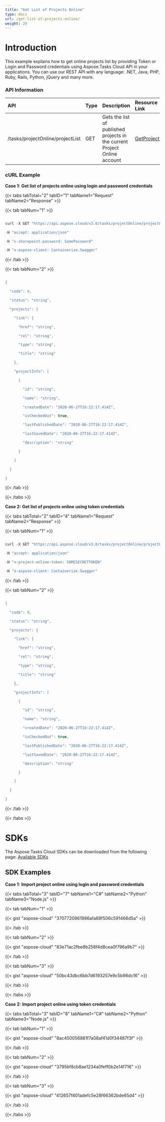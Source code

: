 ```yaml
---
title: "Get List of Projects Online"
type: docs
url: /get-list-of-projects-online/
weight: 20
---
```


# **Introduction**
This example explains how to get online projects list by providing Token or Login and Password credentials using Aspose.Tasks Cloud API in your applications. You can use our REST API with any language: .NET, Java, PHP, Ruby, Rails, Python, jQuery and many more.
### **API Information**

|**API**|**Type**|**Description**|**Resource Link**|
| :- | :- | :- | :- |
|/tasks/projectOnline/projectList|GET|Gets the list of published projects in the current Project Online account|[GetProjectList](https://apireference.aspose.cloud/tasks/#/TasksProjectOnline/GetProjectList)|
### **cURL Example**
**Case 1:** **Get list of projects online using login and password credentials**

{{< tabs tabTotal="2" tabID="1" tabName1="Request" tabName2="Response" >}}

{{< tab tabNum="1" >}}

```java

curl -X GET "https://api.aspose.cloud/v3.0/tasks/projectOnline/projectList?siteUrl=http%3A%2F%2Fproject\_server\_instance.local%2Fsites%2Fpwa&userName=SomeLogin" 

-H "accept: application/json" 

-H "x-sharepoint-password: SomePassword" 

-H "x-aspose-client: Containerize.Swagger"

```

{{< /tab >}}

{{< tab tabNum="2" >}}

```java

{

  "code": 0,

  "status": "string",

  "projects": {

    "link": {

      "href": "string",

      "rel": "string",

      "type": "string",

      "title": "string"

    },

    "projectInfo": [

      {

        "id": "string",

        "name": "string",

        "createdDate": "2020-06-27T16:22:17.414Z",

        "isCheckedOut": true,

        "lastPublishedDate": "2020-06-27T16:22:17.414Z",

        "lastSavedDate": "2020-06-27T16:22:17.414Z",

        "description": "string"

      }

    ]

  }

}

```

{{< /tab >}}

{{< /tabs >}}

**Case 2:** **Get list of projects online using token credentials**

{{< tabs tabTotal="2" tabID="4" tabName1="Request" tabName2="Response" >}}

{{< tab tabNum="1" >}}

```java

curl -X GET "https://api.aspose.cloud/v3.0/tasks/projectOnline/projectList?siteUrl=http%3A%2F%2Fproject\_server\_instance.local%2Fsites%2Fpwa" 

-H "accept: application/json" 

-H "x-project-online-token: SOMESECRETTOKEN" 

-H "x-aspose-client: Containerize.Swagger"

```

{{< /tab >}}

{{< tab tabNum="2" >}}

```java

{

  "code": 0,

  "status": "string",

  "projects": {

    "link": {

      "href": "string",

      "rel": "string",

      "type": "string",

      "title": "string"

    },

    "projectInfo": [

      {

        "id": "string",

        "name": "string",

        "createdDate": "2020-06-27T16:22:17.414Z",

        "isCheckedOut": true,

        "lastPublishedDate": "2020-06-27T16:22:17.414Z",

        "lastSavedDate": "2020-06-27T16:22:17.414Z",

        "description": "string"

      }

    ]

  }

}

```

{{< /tab >}}

{{< /tabs >}}
# **SDKs**
The Aspose.Tasks Cloud SDKs can be downloaded from the following page: [Available SDKs](/available-sdks/)
## **SDK Examples**
**Case 1:** **Import project online using login and password credentials**

{{< tabs tabTotal="3" tabID="7" tabName1="C#" tabName2="Python" tabName3="Node.js" >}}

{{< tab tabNum="1" >}}

{{< gist "aspose-cloud" "3707720961986afa68f506c591466d5a" >}}

{{< /tab >}}

{{< tab tabNum="2" >}}

{{< gist "aspose-cloud" "83e71ac2fbe8b258f4d8cea0f796a9b7" >}}

{{< /tab >}}

{{< tab tabNum="3" >}}

{{< gist "aspose-cloud" "50bc43dbc6bb7d6193257e9c5b98dc16" >}}

{{< /tab >}}

{{< /tabs >}}

**Case 2:** **Import project online using token credentials**

{{< tabs tabTotal="3" tabID="8" tabName1="C#" tabName2="Python" tabName3="Node.js" >}}

{{< tab tabNum="1" >}}

{{< gist "aspose-cloud" "8ac450056881f7a08af41d0f34487f3f" >}}

{{< /tab >}}

{{< tab tabNum="2" >}}

{{< gist "aspose-cloud" "3795bf8cb8ae1234a0feff0b2e14f716" >}}

{{< /tab >}}

{{< tab tabNum="3" >}}

{{< gist "aspose-cloud" "412657f401adefc5e28f66362bde65d4" >}}

{{< /tab >}}

{{< /tabs >}}

